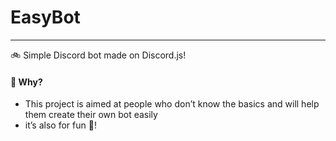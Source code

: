 # EasyBot
---
🚲 Simple Discord bot made on Discord.js!

#### 🌌 Why? 

- This project is aimed at people who don’t know the basics and will help them create their own bot easily
- it’s also for fun 🥳!
